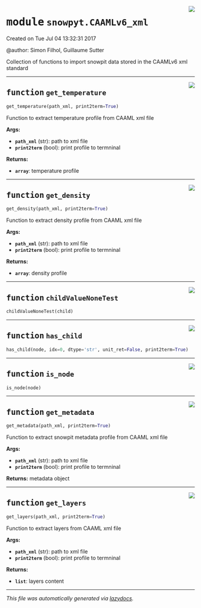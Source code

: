 <!-- markdownlint-disable -->

<a href="https://github.com/ArcticSnow/snowpyt/snowpyt/CAAMLv6_xml.py#L0"><img align="right" style="float:right;" src="https://img.shields.io/badge/-source-cccccc?style=flat-square"></a>

# <kbd>module</kbd> `snowpyt.CAAMLv6_xml`
Created on Tue Jul 04 13:32:31 2017 

@author: Simon Filhol, Guillaume Sutter 

Collection of functions to import snowpit data stored in the CAAMLv6 xml standard 


---

<a href="https://github.com/ArcticSnow/snowpyt/snowpyt/CAAMLv6_xml.py#L17"><img align="right" style="float:right;" src="https://img.shields.io/badge/-source-cccccc?style=flat-square"></a>

## <kbd>function</kbd> `get_temperature`

```python
get_temperature(path_xml, print2term=True)
```

Function to extract temperature profile from CAAML xml file 

**Args:**
 
 - <b>`path_xml`</b> (str):  path to xml file 
 - <b>`print2term`</b> (bool):  print profile to termninal 



**Returns:**
 
 - <b>`array`</b>:  temperature profile 


---

<a href="https://github.com/ArcticSnow/snowpyt/snowpyt/CAAMLv6_xml.py#L55"><img align="right" style="float:right;" src="https://img.shields.io/badge/-source-cccccc?style=flat-square"></a>

## <kbd>function</kbd> `get_density`

```python
get_density(path_xml, print2term=True)
```

Function to extract density profile from CAAML xml file 

**Args:**
 
 - <b>`path_xml`</b> (str):  path to xml file 
 - <b>`print2term`</b> (bool):  print profile to termninal 



**Returns:**
 
 - <b>`array`</b>:  density profile 


---

<a href="https://github.com/ArcticSnow/snowpyt/snowpyt/CAAMLv6_xml.py#L101"><img align="right" style="float:right;" src="https://img.shields.io/badge/-source-cccccc?style=flat-square"></a>

## <kbd>function</kbd> `childValueNoneTest`

```python
childValueNoneTest(child)
```






---

<a href="https://github.com/ArcticSnow/snowpyt/snowpyt/CAAMLv6_xml.py#L107"><img align="right" style="float:right;" src="https://img.shields.io/badge/-source-cccccc?style=flat-square"></a>

## <kbd>function</kbd> `has_child`

```python
has_child(node, idx=0, dtype='str', unit_ret=False, print2term=True)
```






---

<a href="https://github.com/ArcticSnow/snowpyt/snowpyt/CAAMLv6_xml.py#L139"><img align="right" style="float:right;" src="https://img.shields.io/badge/-source-cccccc?style=flat-square"></a>

## <kbd>function</kbd> `is_node`

```python
is_node(node)
```






---

<a href="https://github.com/ArcticSnow/snowpyt/snowpyt/CAAMLv6_xml.py#L146"><img align="right" style="float:right;" src="https://img.shields.io/badge/-source-cccccc?style=flat-square"></a>

## <kbd>function</kbd> `get_metadata`

```python
get_metadata(path_xml, print2term=True)
```

Function to extract snowpit metadata profile from CAAML xml file 

**Args:**
 
 - <b>`path_xml`</b> (str):  path to xml file 
 - <b>`print2term`</b> (bool):  print profile to termninal 



**Returns:**
 metadata object 


---

<a href="https://github.com/ArcticSnow/snowpyt/snowpyt/CAAMLv6_xml.py#L192"><img align="right" style="float:right;" src="https://img.shields.io/badge/-source-cccccc?style=flat-square"></a>

## <kbd>function</kbd> `get_layers`

```python
get_layers(path_xml, print2term=True)
```

Function to extract layers from CAAML xml file 

**Args:**
 
 - <b>`path_xml`</b> (str):  path to xml file 
 - <b>`print2term`</b> (bool):  print profile to termninal 



**Returns:**
 
 - <b>`list`</b>:  layers content 




---

_This file was automatically generated via [lazydocs](https://github.com/ml-tooling/lazydocs)._
